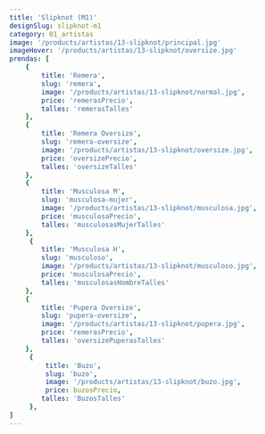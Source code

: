 ```yaml
---
title: 'Slipknot (M1)'
designSlug: slipknot-m1
category: 01_artistas
image: '/products/artistas/13-slipknot/principal.jpg'
imageHover: '/products/artistas/13-slipknot/oversize.jpg'
prendas: [
    {   
        title: 'Remera',
        slug: 'remera',          
        image: '/products/artistas/13-slipknot/normal.jpg',
        price: 'remerasPrecio',
        talles: 'remerasTalles'
    },
    {
        title: 'Remera Oversize',
        slug: 'remera-oversize',
        image: '/products/artistas/13-slipknot/oversize.jpg',
        price: 'oversizePrecio',
        talles: 'oversizeTalles'
    },
    {
        title: 'Musculosa M',
        slug: 'musculosa-mujer',
        image: '/products/artistas/13-slipknot/musculosa.jpg',
        price: 'musculosaPrecio',
        talles: 'musculosasMujerTalles'
    },
     {
        title: 'Musculosa H',
        slug: 'musculoso',
        image: '/products/artistas/13-slipknot/musculoso.jpg',
        price: 'musculosaPrecio',
        talles: 'musculosasHombreTalles'
    },
    {
        title: 'Pupera Oversize',
        slug: 'pupera-oversize',
        image: '/products/artistas/13-slipknot/pupera.jpg',
        price: 'remerasPrecio',
        talles: 'oversizePuperasTalles'
    },
     {
         title: 'Buzo',
         slug: 'buzo',
         image: '/products/artistas/13-slipknot/buzo.jpg',
         price: buzosPrecio,
        talles: 'BuzosTalles'
     },
]
---
```


